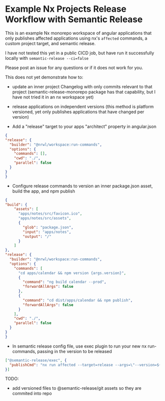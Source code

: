 # Example Nx Projects Release Workflow with Semantic Release

This is an example Nx monorepo workspace of angular applications that only publishes affected applications using nx's `affected` commands, a custom project target, and semantic release.

I have not tested this yet in a public CICD job, but have run it successfully locally with `semantic-release --ci=false`

Please post an issue for any questions or if it does not work for you.

This does not yet demonstrate how to:
* update an inner project Changelog with only commits relevant to that project (semantic-release-monorepo package has that capability, but I have not tried it in an nx workspace yet)
* release applications on independent versions (this method is platform versioned, yet only publishes applications that have changed per version)

* Add a "release" target to your apps "architect" property in angular.json
```json
{
"release": {
  "builder": "@nrwl/workspace:run-commands",
  "options": {
    "commands": [],
    "cwd": "./",
    "parallel": false
  }
}
}
```
* Configure release commands to version an inner package.json asset, build the app, and npm publish
```json
{
"build": {
    "assets": [
      "apps/notes/src/favicon.ico",
      "apps/notes/src/assets",
      {
        "glob": "package.json",
        "input": "apps/notes",
        "output": "/"
      }
    ]
},
"release": {
  "builder": "@nrwl/workspace:run-commands",
  "options": {
    "commands": [
      "cd apps/calendar && npm version {args.version}",
      {
        "command": "ng build calendar --prod",
        "forwardAllArgs": false
      },
      {
        "command": "cd dist/apps/calendar && npm publish",
        "forwardAllArgs": false
      }
    ],
    "cwd": "./",
    "parallel": false
  }
}
}
```
* In semantic release config file, use exec plugin to run your new nx run-commands, passing in the version to be released
```json
["@semantic-release/exec", {
  "publishCmd": "nx run affected --target=release --args=\"--version=${nextRelease.version}\""
}]
```

TODO:
* add versioned files to @semantic-release/git assets so they are commited into repo

